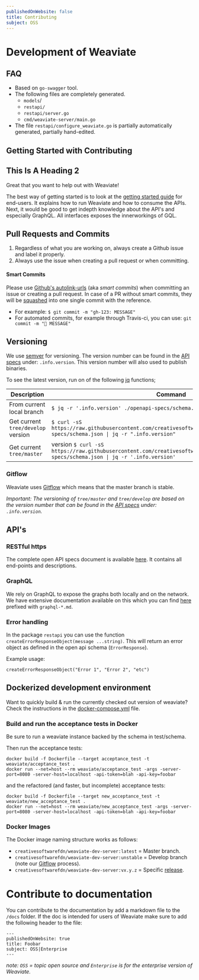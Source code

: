 ```yaml
---
publishedOnWebsite: false
title: Contributing
subject: OSS
---
```


# Development of Weaviate

## FAQ

- Based on `go-swagger` tool.
- The following files are completely generated.
  - `models`/
  - `restapi/`
  - `restapi/server.go`
  - `cmd/weaviate-server/main.go`
- The file `restapi/configure_weaviate.go` is partially automatically generated, partially hand-edited.

## Getting Started with Contributing
## This Is A Heading 2

Great that you want to help out with Weaviate!

The best way of getting started is to look at the [getting started guide](./getting-started.md) for end-users. It explains how to run Weaviate and how to consume the APIs. Next, it would be good to get indepth knowledge about the API's and especially GraphQL. All interfaces exposes the innerworkings of GQL.

## Pull Requests and Commits

1. Regardless of what you are working on, always create a Github issue and label it properly.
2. Always use the issue when creating a pull request or when committing.

#### Smart Commits

Please use [Github's autolink-urls](https://help.github.com/articles/autolinked-references-and-urls/) (aka _smart commits_) when committing an issue or creating a pull request. In case of a PR without smart commits, they will be [squashed]() into one single commit with the reference.

- For example: `$ git commit -m "gh-123: MESSAGE"`
- For automated commits, for example through Travis-ci, you can use: `git commit -m "🤖 MESSAGE"`

## Versioning

We use [semver](https://semver.org/) for versioning. The version number can be found in the [API specs](../openapi-specs/schema.json) under: `.info.version`. This version number will also used to publish binaries.

To see the latest version, run on of the following [jq](https://stedolan.github.io/jq/) functions;

| Description | Command |
| ----------- | ------- |
| From current local branch | `$ jq -r '.info.version' ./openapi-specs/schema.json` |
| Get current `tree/develop` version | `$ curl -sS https://raw.githubusercontent.com/creativesoftwarefdn/weaviate/develop/openapi-specs/schema.json \| jq -r ".info.version"` |
| Get current `tree/master` |  version `$ curl -sS https://raw.githubusercontent.com/creativesoftwarefdn/weaviate/develop/openapi-specs/schema.json \| jq -r '.info.version' ` |

### Gitflow

Weaviate uses [Gitflow](https://www.atlassian.com/git/tutorials/comparing-workflows/gitflow-workflow) which means that the master branch is stable.

_Important: The versioning of `tree/master` and `tree/develop` are based on the version number that can be found in the [API specs](../../../openapi-specs/schema.json) under: `.info.version`._

## API's

### RESTful https

The complete open API specs document is available [here](../openapi-specs/schema.json). It contains all end-points and descriptions.

### GraphQL

We rely on GraphQL to expose the graphs both locally and on the network. We have extensive documentation available on this which you can find [here](./) prefixed with `graphql-*.md`.

### Error handling

In the package `restapi` you can use the function `createErrorResponseObject(message ...string)`. This will return an error object as defined in the open api schema (`ErrorResponse`).

Example usage:

```golang
createErrorResponseObject("Error 1", "Error 2", "etc")
```

## Dockerized development environment

Want to quickly build & run the currently checked out version of weaviate?
Check the instructions in the [docker-compose.yml](../docker-compose.yml) file.

### Build and run the acceptance tests in Docker

Be sure to run a weaviate instance backed by the schema in test/schema.

Then run the acceptance tests:

```
docker build -f Dockerfile --target acceptance_test -t weaviate/acceptance_test .
docker run --net=host --rm weaviate/acceptance_test -args -server-port=8080 -server-host=localhost -api-token=blah -api-key=foobar
```

and the refactored (and faster, but incomplete) acceptance tests:

```
docker build -f Dockerfile --target new_acceptance_test -t weaviate/new_acceptance_test .
docker run --net=host --rm weaviate/new_acceptance_test -args -server-port=8080 -server-host=localhost -api-token=blah -api-key=foobar
```

### Docker Images

The Docker image naming structure works as follows:

- `creativesoftwarefdn/weaviate-dev-server:latest` = Master branch.
- `creativesoftwarefdn/weaviate-dev-server:unstable` = Develop branch (note our [Gitflow](#gitflow) process).
- `creativesoftwarefdn/weaviate-dev-server:vx.y.z` = Specific [release](https://github.com/creativesoftwarefdn/weaviate/releases).

# Contribute to documentation

You can contribute to the documentation by add a markdown file to the `/docs` folder. If the doc is intended for users of Weaviate make sure to add the following header to the file:

```
---
publishedOnWebsite: true
title: Foobar
subject: OSS|Enterprise
---
```

_note: `OSS` = topic open source and `Enterprise` is for the enterprise version of Weaviate._
